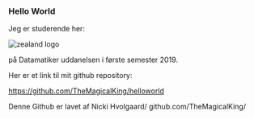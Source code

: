 ### Hello World
Jeg er studerende her:

![zealand logo](http://www.zealand.dk/wp-content/uploads/2019/01/Zealand_logo_black_RGB_1600px_72dpi.png)

på Datamatiker uddanelsen i første semester 2019.

Her er et link til mit github repository:

https://github.com/TheMagicalKing/helloworld

Denne Github er lavet af Nicki Hvolgaard/ github.com/TheMagicalKing/

